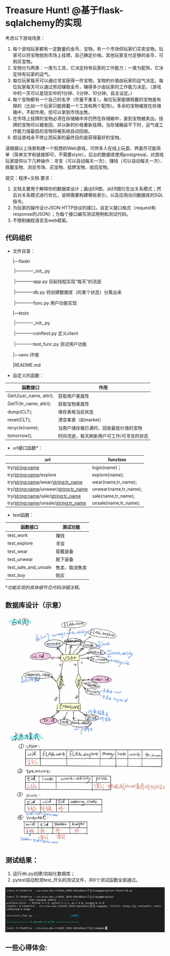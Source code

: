 # Treasure Hunt! @基于flask-sqlalchemy的实现
考虑以下游戏场景：
1.	每个游戏玩家都有一定数量的金币、宝物。有一个市场供玩家们买卖宝物。玩家可以将宝物放到市场上挂牌，自己确定价格。其他玩家支付足够的金币，可购买宝物。
2.	宝物分为两类：一类为工具，它决定持有玩家的工作能力；一类为配饰，它决定持有玩家的运气。
3.	每位玩家每天可以通过寻宝获得一件宝物，宝物的价值由玩家的运气决定。每位玩家每天可以通过劳动赚取金币，赚得多少由玩家的工作能力决定。（游戏中的一天可以是现实中的1分钟、5分钟、10分钟。自主设定。）
4.	每个宝物都有一个自己的名字（尽量不重复）。每位玩家能够佩戴的宝物是有限的（比如一个玩家只能佩戴一个工具和两个配饰）。多余的宝物被放在存储箱中，不起作用，但可以拿到市场出售。
5.	在市场上挂牌的宝物必须在存储箱中并仍然在存储箱中，直到宝物被卖出。挂牌的宝物可以被收回，并以新的价格重新挂牌。当存储箱装不下时，运气或工作能力值最低的宝物将被系统自动回收。
6.	假设游戏永不停止而玩家的最终目的是获得最好的宝物。

请根据以上场景构建一个假想的Web游戏，可供多人在线上玩耍。界面尽可能简单（简单文字和链接即可，不需要style）。后台的数据库使用postgresql。对游戏玩家提供以下几种操作：寻宝（可以自动每天一次）、赚钱（可以自动每天一次）、佩戴宝物、浏览市场、买宝物、挂牌宝物、收回宝物。

提交：程序+文档
要求：

1.	文档主要用于解释你的数据库设计；画出ER图，从ER图衍生出关系模式；然后对关系模式进行优化，说明需要构建哪些索引，以及应用访问数据库的SQL指令。
2.	为玩家的操作设计JSON HTTP协议的接口，自定义接口格式（request和response的JSON）；为每个接口编写测试用例和测试代码。
3.	不限制编程语言及web框架。

## 代码组织

- 文件目录：

  |—flaskr

  ​		|————\_init\_.py

  ​		|————app.py		另起线程实现“每天”的流逝

  ​		|————db.py 		将创建数据库（的某个状态）分离出来

  ​		|————func.py		用户功能实现

  |—tests

  ​		|————\_init\_.py

  ​		|————conftest.py	定义client

  ​		|————test_func.py	测试用户功能

  |—venv								环境

  |README.md

- 自定义的函数：

| 函数接口               | 作用                                      |
| ---------------------- | ----------------------------------------- |
| GetU(usr_name, attri); | 获取用户某属性                            |
| GetTr(tr_name, attri); | 获取宝物某属性                            |
| dump(CLT);             | 保存表格当前状态                          |
| reset(CLT);            | 清空某表（如market）                      |
| recycle(name);         | 当用户储存箱已满时，回收最低价值的宝物    |
| tomorrow();            | 时间流逝，每天刷新用户可工作/可寻宝的状态 |

- url接口函数*：

| url                                       | function              |
| ----------------------------------------- | --------------------- |
| try/<string:name>                         | login(name)；         |
| try/<string:name>/explore                 | explore(name);        |
| try/<string:name>/wear/<string:tr_name>   | wear(name,tr_name);   |
| try/<string:name>/unwear/<string:tr_name> | unwear(name,tr_name); |
| try/<string:name>/sale/<string:tr_name>   | sale(name,tr_name);   |
| try/<string:name>/unsale/<string:tr_name> | unsale(name,tr_name); |

- test函数：

| 函数接口             | 测试功能       |
| -------------------- | -------------- |
| test_work            | 赚钱           |
| test_explore         | 寻宝           |
| test_wear            | 穿戴装备       |
| test_unwear          | 脱下装备       |
| test_sale_and_unsale | 售卖、取消售卖 |
| test_buy             | 购买           |

**功能实现的具体细节见代码详细注释。*

## 数据库设计（示意）

![image-20200117032224541](README.assets/image-20200117032224541.png)

## 测试结果：

1. 运行db.py创建/初始化数据库；
2. pytest自动检测test_开头的测试文件，共6个测试函数全部通过。

![image-20200115034234139](README.assets/image-20200115034234139.png)

## 一些心得体会:

